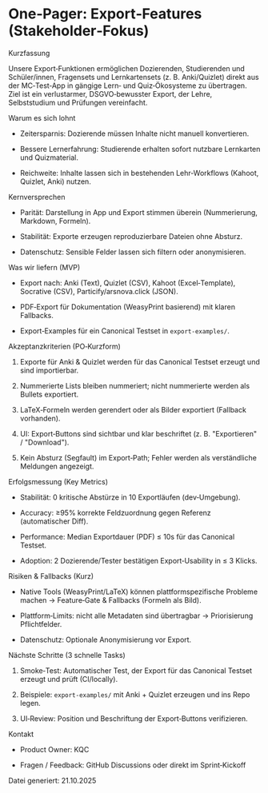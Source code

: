 # One‑Pager: Export‑Features (Stakeholder‑Fokus)

Kurzfassung

Unsere Export‑Funktionen ermöglichen Dozierenden, Studierenden und Schüler/innen, Fragensets und Lernkartensets (z. B. Anki/Quizlet) direkt aus der MC‑Test‑App in gängige Lern‑ und Quiz‑Ökosysteme zu übertragen. Ziel ist ein verlustarmer, DSGVO‑bewusster Export, der Lehre, Selbststudium und Prüfungen vereinfacht.

Warum es sich lohnt

- Zeitersparnis: Dozierende müssen Inhalte nicht manuell konvertieren.

- Bessere Lernerfahrung: Studierende erhalten sofort nutzbare Lernkarten und Quizmaterial.

- Reichweite: Inhalte lassen sich in bestehenden Lehr‑Workflows (Kahoot, Quizlet, Anki) nutzen.

Kernversprechen

- Parität: Darstellung in App und Export stimmen überein (Nummerierung, Markdown, Formeln).

- Stabilität: Exporte erzeugen reproduzierbare Dateien ohne Absturz.

- Datenschutz: Sensible Felder lassen sich filtern oder anonymisieren.

Was wir liefern (MVP)

- Export nach: Anki (Text), Quizlet (CSV), Kahoot (Excel‑Template), Socrative (CSV), Particify/arsnova.click (JSON).

- PDF‑Export für Dokumentation (WeasyPrint basierend) mit klaren Fallbacks.

- Export‑Examples für ein Canonical Testset in `export-examples/`.

Akzeptanzkriterien (PO‑Kurzform)

1. Exporte für Anki & Quizlet werden für das Canonical Testset erzeugt und sind importierbar.

2. Nummerierte Lists bleiben nummeriert; nicht nummerierte werden als Bullets exportiert.

3. LaTeX‑Formeln werden gerendert oder als Bilder exportiert (Fallback vorhanden).

4. UI: Export‑Buttons sind sichtbar und klar beschriftet (z. B. "Exportieren" / "Download").

5. Kein Absturz (Segfault) im Export‑Path; Fehler werden als verständliche Meldungen angezeigt.

Erfolgsmessung (Key Metrics)

- Stabilität: 0 kritische Abstürze in 10 Exportläufen (dev‑Umgebung).

- Accuracy: ≥95% korrekte Feldzuordnung gegen Referenz (automatischer Diff).

- Performance: Median Exportdauer (PDF) ≤ 10s für das Canonical Testset.

- Adoption: 2 Dozierende/Tester bestätigen Export‑Usability in ≤ 3 Klicks.

Risiken & Fallbacks (Kurz)

- Native Tools (WeasyPrint/LaTeX) können plattformspezifische Probleme machen → Feature‑Gate & Fallbacks (Formeln als Bild).

- Plattform‑Limits: nicht alle Metadaten sind übertragbar → Priorisierung Pflichtfelder.

- Datenschutz: Optionale Anonymisierung vor Export.

Nächste Schritte (3 schnelle Tasks)

1. Smoke‑Test: Automatischer Test, der Export für das Canonical Testset erzeugt und prüft (CI/locally).

2. Beispiele: `export-examples/` mit Anki + Quizlet erzeugen und ins Repo legen.

3. UI‑Review: Position und Beschriftung der Export‑Buttons verifizieren.

Kontakt

- Product Owner: KQC

- Fragen / Feedback: GitHub Discussions oder direkt im Sprint‑Kickoff

Datei generiert: 21.10.2025
